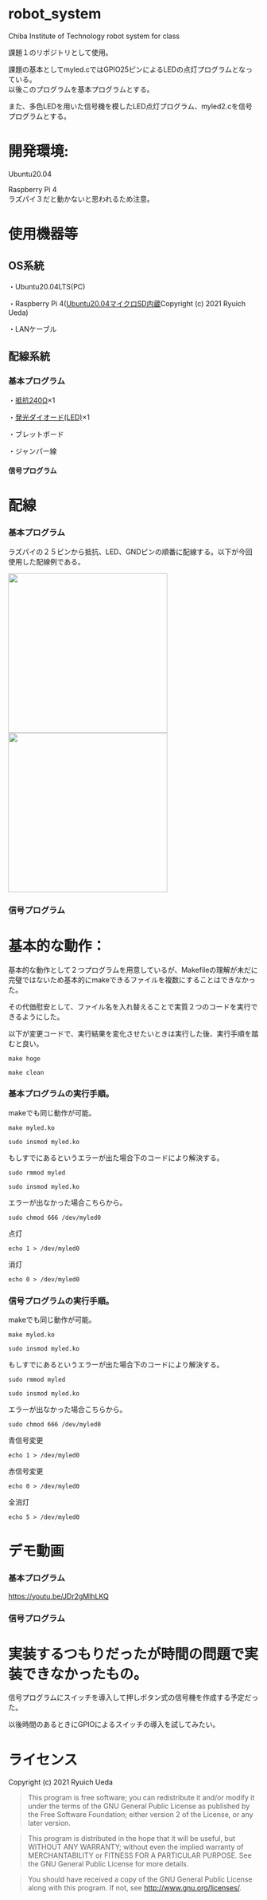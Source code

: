 # robot_system
Chiba Institute of Technology robot system for class

課題１のリポジトリとして使用。

課題の基本としてmyled.cではGPIO25ピンによるLEDの点灯プログラムとなっている。  
以後このプログラムを基本プログラムとする。  

また、多色LEDを用いた信号機を模したLED点灯プログラム、myled2.cを信号プログラムとする。

# 開発環境:
Ubuntu20.04

Raspberry Pi 4  
ラズパイ３だと動かないと思われるため注意。

# 使用機器等
## OS系統
・Ubuntu20.04LTS(PC)

・Raspberry Pi 4([Ubuntu20.04マイクロSD内蔵](https://onl.tw/a45isMj)Copyright (c) 2021 Ryuich Ueda)

・LANケーブル

## 配線系統
### 基本プログラム
・[抵抗240Ω](https://onl.tw/hu2GyUC)×1

・[発光ダイオード(LED)](https://onl.tw/kVm3vah)×1

・ブレットボード

・ジャンパー線
#### 信号プログラム


# 配線
### 基本プログラム
ラズパイの２５ピンから抵抗、LED、GNDピンの順番に配線する。以下が今回使用した配線例である。

<img src="https://user-images.githubusercontent.com/79555986/146312253-9c89bbf7-3192-4e9a-b498-68832e0b7a2f.jpg" width="320px">

<img src="https://user-images.githubusercontent.com/79555986/146312261-7c2673ab-5f6a-4ce4-8418-89f8c606d8db.jpg" width="320px">

### 信号プログラム


# 基本的な動作：
基本的な動作として２つプログラムを用意しているが、Makefileの理解が未だに完璧ではないため基本的にmakeできるファイルを複数にすることはできなかった。

その代価慰安として、ファイル名を入れ替えることで実質２つのコードを実行できるようにした。

以下が変更コードで、実行結果を変化させたいときは実行した後、実行手順を踏むと良い。

 ```
make hoge 
```
 ```
make clean
 ```

### 基本プログラムの実行手順。
makeでも同じ動作が可能。
 ```
make myled.ko
 ```
 ```
sudo insmod myled.ko
 ```
 もしすでにあるというエラーが出た場合下のコードにより解決する。
 ```
sudo rmmod myled
 ```
 ```
sudo insmod myled.ko
 ```
 エラーが出なかった場合こちらから。
 ```
sudo chmod 666 /dev/myled0
 ```
点灯
 ```
echo 1 > /dev/myled0
 ```
 消灯
 ```
echo 0 > /dev/myled0
 ```
### 信号プログラムの実行手順。
makeでも同じ動作が可能。
 ```
make myled.ko
 ```
 ```
sudo insmod myled.ko
 ```
 もしすでにあるというエラーが出た場合下のコードにより解決する。
 ```
sudo rmmod myled
 ```
 ```
sudo insmod myled.ko
 ```
 エラーが出なかった場合こちらから。
 ```
sudo chmod 666 /dev/myled0
 ```
青信号変更
 ```
echo 1 > /dev/myled0
 ```
 赤信号変更
 ```
echo 0 > /dev/myled0
 ```
 全消灯
 ```
echo 5 > /dev/myled0
 ```

# デモ動画
### 基本プログラム

 https://youtu.be/JDr2gMlhLKQ 

### 信号プログラム

# 実装するつもりだったが時間の問題で実装できなかったもの。
信号プログラムにスイッチを導入して押しボタン式の信号機を作成する予定だった。

以後時間のあるときにGPIOによるスイッチの導入を試してみたい。
 
 # ライセンス

Copyright (c) 2021 Ryuich Ueda

> This program is free software; you can redistribute it and/or
> modify it under the terms of the GNU General Public License
> as published by the Free Software Foundation; either version 2
> of the License, or any later version.

> This program is distributed in the hope that it will be useful,
> but WITHOUT ANY WARRANTY; without even the implied warranty of
> MERCHANTABILITY or FITNESS FOR A PARTICULAR PURPOSE. See the
> GNU General Public License for more details.

> You should have received a copy of the GNU General Public License
> along with this program. If not, see http://www.gnu.org/licenses/.
